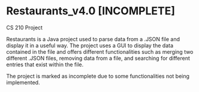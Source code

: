 # Restaurants_v4.0 [INCOMPLETE]
CS 210 Project

Restaurants is a Java project used to parse data from a .JSON file and display it in a useful way. The project uses a GUI
to display the data contained in the file and offers different functionalities such as merging two different .JSON files, 
removing data from a file, and searching for different entries that exist within the file. 

The project is marked as incomplete due to some functionalities not being implemented.
